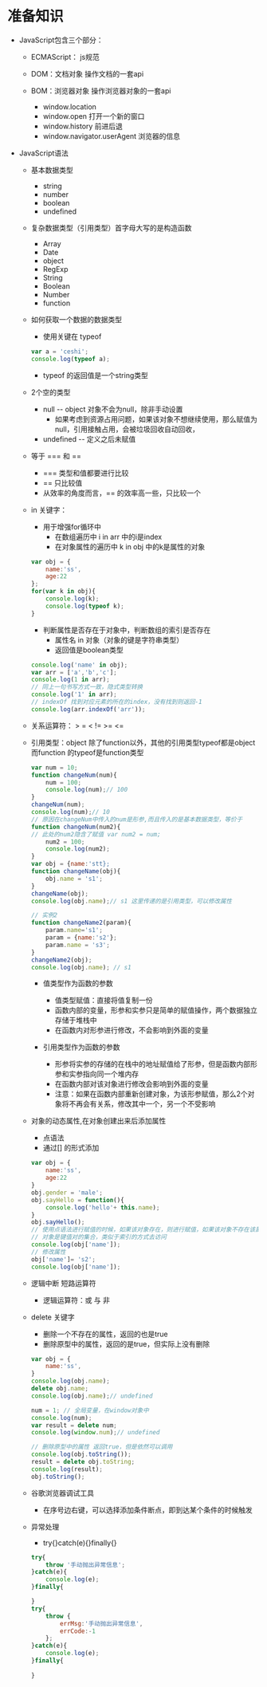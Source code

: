 # 准备知识

- JavaScript包含三个部分：

    - ECMAScript： js规范
    
    - DOM：文档对象 操作文档的一套api

    - BOM：浏览器对象 操作浏览器对象的一套api
        - window.location
        - window.open 打开一个新的窗口
        - window.history 前进后退
        - window.navigator.userAgent 浏览器的信息

- JavaScript语法

    - 基本数据类型
        - string 
        - number 
        - boolean
        - undefined
    
    - 复杂数据类型（引用类型）首字母大写的是构造函数
        - Array 
        - Date 
        - object 
        - RegExp
        - String
        - Boolean
        - Number
        - function
    
    - 如何获取一个数据的数据类型
        - 使用关键在 typeof
        ```js
        var a = 'ceshi';
        console.log(typeof a);
        ```
        - typeof 的返回值是一个string类型
    
    - 2个空的类型
        - null -- object 对象不会为null，除非手动设置
            - 如果考虑到资源占用问题，如果该对象不想继续使用，那么赋值为null，引用接触占用，会被垃圾回收自动回收，
        - undefined -- 定义之后未赋值
    
    - 等于 === 和 == 
        - === 类型和值都要进行比较
        - == 只比较值
        - 从效率的角度而言，== 的效率高一些，只比较一个

    - in 关键字：
        - 用于增强for循环中
            - 在数组遍历中 i in arr 中的i是index
            - 在对象属性的遍历中 k in obj 中的k是属性的对象
        ```js
        var obj = {
            name:'ss',
            age:22
        };
        for(var k in obj){
            console.log(k);
            console.log(typeof k);
        }
        ```
        - 判断属性是否存在于对象中，判断数组的索引是否存在
            - 属性名 in 对象（对象的键是字符串类型）
            - 返回值是boolean类型
        ```js
        console.log('name' in obj);  
        var arr = ['a','b','c'];
        console.log(1 in arr);
        // 同上一句书写方式一致，隐式类型转换
        console.log('1' in arr);
        // indexOf 找到对应元素的所在的index，没有找到则返回-1
        console.log(arr.indexOf('arr'));
        ```

    - 关系运算符： > = < != >= <=
    - 引用类型：object 除了function以外，其他的引用类型typeof都是object 而function 的typeof是function类型
        ```js
        var num = 10;
        function changeNum(num){
            num = 100;
            console.log(num);// 100
        }
        changeNum(num);
        console.log(num);// 10
        // 原因在changeNum中传入的num是形参,而且传入的是基本数据类型，等价于
        function changeNum(num2){
        // 此处的num2隐含了赋值 var num2 = num;
            num2 = 100;
            console.log(num2);
        }
        var obj = {name:'stt};
        function changeName(obj){
            obj.name = 's1';
        }
        changeName(obj);
        console.log(obj.name);// s1 这里传递的是引用类型，可以修改属性

        // 实例2
        function changeName2(param){
            param.name='s1';
            param = {name:'s2'};
            param.name = 's3';
        }
        changeName2(obj);
        console.log(obj.name); // s1
        ```
        - 值类型作为函数的参数
            - 值类型赋值：直接将值复制一份
            - 函数内部的变量，形参和实参只是简单的赋值操作，两个数据独立存储于堆栈中
            - 在函数内对形参进行修改，不会影响到外面的变量

        - 引用类型作为函数的参数
            - 形参将实参的存储的在栈中的地址赋值给了形参，但是函数内部形参和实参指向同一个堆内存
            - 在函数内部对该对象进行修改会影响到外面的变量
            - 注意：如果在函数内部重新创建对象，为该形参赋值，那么2个对象将不再会有关系，修改其中一个，另一个不受影响
    
    - 对象的动态属性,在对象创建出来后添加属性
        - 点语法
        - 通过[] 的形式添加

        ```js
        var obj = {
            name:'ss',
            age:22
        }
        obj.gender = 'male';
        obj.sayHello = function(){
            console.log('hello'+ this.name);
        }
        obj.sayHello();
        // 使用点语法进行赋值的时候，如果该对象存在，则进行赋值，如果该对象不存在该属性，则新增属性
        // 对象是键值对的集合，类似于索引的方式去访问
        console.log(obj['name']);
        // 修改属性
        obj['name']= 's2';
        console.log(obj['name']);
        ```

    - 逻辑中断 短路运算符
        - 逻辑运算符：或 与 非
        
    - delete 关键字
        - 删除一个不存在的属性，返回的也是true
        - 删除原型中的属性，返回的是true，但实际上没有删除
        ```js
        var obj = {
            name:'ss',
        }
        console.log(obj.name);
        delete obj.name;
        console.log(obj.name);// undefined

        num = 1; // 全局变量，在window对象中
        console.log(num);
        var result = delete num;
        console.log(window.num);// undefined

        // 删除原型中的属性 返回true，但是依然可以调用
        console.log(obj.toString());
        result = delete obj.toString;
        console.log(result);
        obj.toString();
        ```

    - 谷歌浏览器调试工具
        - 在序号边右键，可以选择添加条件断点，即到达某个条件的时候触发

    - 异常处理
        - try{}catch(e){}finally{}
        ```js
        try{
            throw '手动抛出异常信息';
        }catch(e){
            console.log(e);
        }finally{

        }
        try{
            throw {
                errMsg:'手动抛出异常信息',
                errCode:-1
            };
        }catch(e){
            console.log(e);
        }finally{
            
        }
        ```

